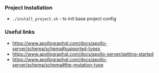 ### Project Installation
- `./install_project.sh` - to init base project config 

### Useful links
- https://www.apollographql.com/docs/apollo-server/schema/schema#supported-types
- https://www.apollographql.com/docs/apollo-server/getting-started
- https://www.apollographql.com/docs/apollo-server/schema/schema#the-mutation-type
